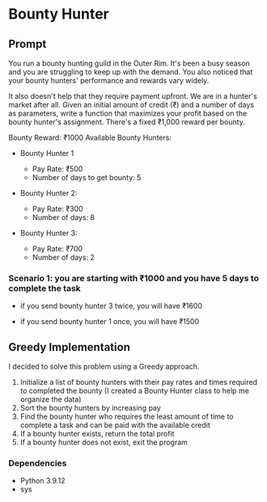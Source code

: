 # Bounty Hunter



## Prompt

You run a bounty hunting guild in the Outer Rim. It's been a busy season and you are struggling to keep up with the demand. You also noticed that your bounty hunters' performance and rewards vary widely.

It also doesn't help that they require payment upfront. We are in a hunter's market after all.
Given an initial amount of credit (₹) and a number of days as parameters, write a function that maximizes your profit based on the bounty hunter's assignment. There's a fixed ₹1,000 reward per bounty.

Bounty Reward: ₹1000
Available Bounty Hunters:

* Bounty Hunter 1
    - Pay Rate: ₹500
    - Number of days to get bounty: 5

* Bounty Hunter 2:
    - Pay Rate: ₹300
    - Number of days: 8

* Bounty Hunter 3:
    - Pay Rate: ₹700
    - Number of days: 2

 
### Scenario 1: you are starting with ₹1000 and you have 5 days to complete the task

* if you send bounty hunter 3 twice, you will have ₹1600

* if you send bounty hunter 1 once, you will have ₹1500



## Greedy Implementation

I decided to solve this problem using a Greedy approach. 
1. Initialize a list of bounty hunters with their pay rates and times required to completed the bounty (I created a Bounty Hunter class to help me organize the data)
2. Sort the bounty hunters by increasing pay
3. Find the bounty hunter who requires the least amount of time to complete a task and can be paid with the available credit
4. If a bounty hunter exists, return the total profit
5. If a bounty hunter does not exist, exit the program

### Dependencies

* Python 3.9.12
* sys
 
